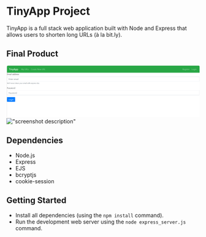 # TinyApp Project

TinyApp is a full stack web application built with Node and Express that allows users to shorten long URLs (à la bit.ly).

## Final Product

!["Login Screen"](https://github.com/TomSpencer-Dev/tinyapp/blob/main/images/tinyAppLoginScreen.png)
!["screenshot description"](#)

## Dependencies

- Node.js
- Express
- EJS
- bcryptjs
- cookie-session

## Getting Started

- Install all dependencies (using the `npm install` command).
- Run the development web server using the `node express_server.js` command.